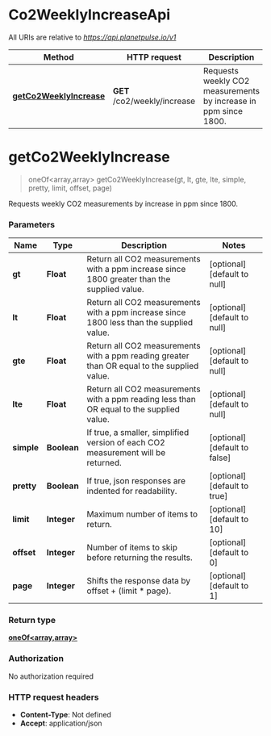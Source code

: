 # Co2WeeklyIncreaseApi

All URIs are relative to *https://api.planetpulse.io/v1*

Method | HTTP request | Description
------------- | ------------- | -------------
[**getCo2WeeklyIncrease**](Co2WeeklyIncreaseApi.md#getCo2WeeklyIncrease) | **GET** /co2/weekly/increase | Requests weekly CO2 measurements by increase in ppm since 1800.


<a name="getCo2WeeklyIncrease"></a>
# **getCo2WeeklyIncrease**
> oneOf&lt;array,array&gt; getCo2WeeklyIncrease(gt, lt, gte, lte, simple, pretty, limit, offset, page)

Requests weekly CO2 measurements by increase in ppm since 1800.

### Parameters

Name | Type | Description  | Notes
------------- | ------------- | ------------- | -------------
 **gt** | **Float**| Return all CO2 measurements with a ppm increase since 1800 greater than the supplied value. | [optional] [default to null]
 **lt** | **Float**| Return all CO2 measurements with a ppm increase since 1800 less than the supplied value. | [optional] [default to null]
 **gte** | **Float**| Return all CO2 measurements with a ppm reading greater than OR equal to the supplied value. | [optional] [default to null]
 **lte** | **Float**| Return all CO2 measurements with a ppm reading less than OR equal to the supplied value. | [optional] [default to null]
 **simple** | **Boolean**| If true, a smaller, simplified version of each CO2 measurement will be returned. | [optional] [default to false]
 **pretty** | **Boolean**| If true, json responses are indented for readability. | [optional] [default to true]
 **limit** | **Integer**| Maximum number of items to return. | [optional] [default to 10]
 **offset** | **Integer**| Number of items to skip before returning the results. | [optional] [default to 0]
 **page** | **Integer**| Shifts the response data by offset + (limit * page). | [optional] [default to 1]

### Return type

[**oneOf&lt;array,array&gt;**](../Models/oneOf&lt;array,array&gt;.md)

### Authorization

No authorization required

### HTTP request headers

- **Content-Type**: Not defined
- **Accept**: application/json

